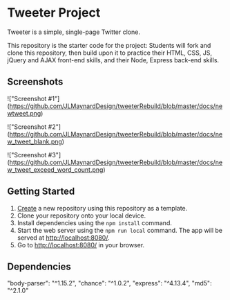 # Tweeter Project

Tweeter is a simple, single-page Twitter clone.

This repository is the starter code for the project: Students will fork and clone this repository, then build upon it to practice their HTML, CSS, JS, jQuery and AJAX front-end skills, and their Node, Express back-end skills.

## Screenshots
!["Screenshot #1"] (https://github.com/JLMaynardDesign/tweeterRebuild/blob/master/docs/newtweet.png)

!["Screenshot #2"] (https://github.com/JLMaynardDesign/tweeterRebuild/blob/master/docs/new_tweet_blank.png)

!["Screenshot #3"] (https://github.com/JLMaynardDesign/tweeterRebuild/blob/master/docs/new_tweet_exceed_word_count.png)

## Getting Started

1. [Create](https://docs.github.com/en/repositories/creating-and-managing-repositories/creating-a-repository-from-a-template) a new repository using this repository as a template.
2. Clone your repository onto your local device.
3. Install dependencies using the `npm install` command.
3. Start the web server using the `npm run local` command. The app will be served at <http://localhost:8080/>.
4. Go to <http://localhost:8080/> in your browser.

## Dependencies

"body-parser": "^1.15.2",
    "chance": "^1.0.2",
    "express": "^4.13.4",
    "md5": "^2.1.0"
